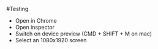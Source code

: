 #Testing
* Open in Chrome
* Open inspector
* Switch on device preview (CMD + SHIFT + M on mac)
* Select an 1080x1920 screen
